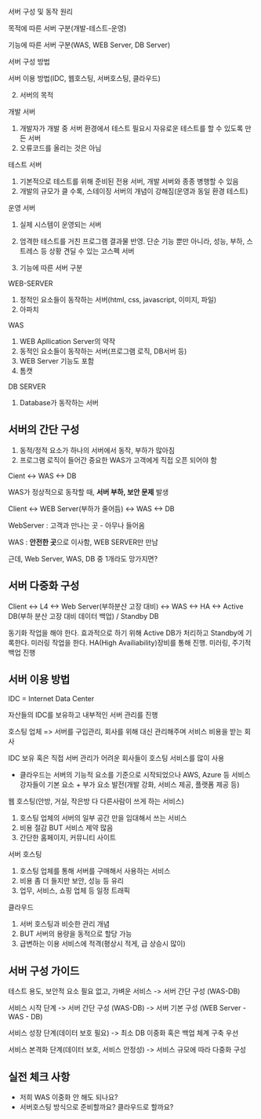 서버 구성 및 동작 원리



목적에 따른 서버 구분(개발-테스트-운영)

기능에 따른 서버 구분(WAS, WEB Server, DB Server)

서버 구성 방법

서버 이용 방법(IDC, 웹호스팅, 서버호스팅, 클라우드)





2. 서버의 목적

개발 서버

1. 개발자가 개발 중 서버 환경에서 테스트 필요시 자유로운 테스트를 할 수 있도록 만든 서버
2. 오류코드를 올리는 것은 아님

테스트 서버

1. 기본적으로 테스트를 위해 준비된 전용 서버, 개발 서버와 종종 병행할 수 있음
2. 개발의 규모가 클 수록, 스테이징 서버의 개념이 강해짐(운영과 동일 환경 테스트)

운영 서버

1. 실제 시스템이 운영되는 서버
2. 엄격한 테스트를 거친 프로그램 결과물 반영. 단순 기능 뿐만 아니라, 성능, 부하, 스트레스 등 상황 견딜 수 있는 고스펙 서버



3. 기능에 따른 서버 구분

WEB-SERVER

1. 정적인 요소들이 동작하는 서버(html, css, javascript, 이미지, 파일)
2. 아파치

WAS

1. WEB Apllication Server의 약작
2. 동적인 요소들이 동작하는 서버(프로그램 로직, DB서버 등)
3. WEB Server 기능도 포함
4. 톰캣

DB SERVER

1. Database가 동작하는 서버



## 서버의 간단 구성

1. 동적/정적 요소가 하나의 서버에서 동작, 부하가 많아짐
2. 프로그램 로직이 들어간 중요한 WAS가 고객에게 직접 오픈 되어야 함

Cient <-> WAS <-> DB



WAS가 정상적으로 동작할 때, **서버 부하, 보안 문제** 발생

Client <-> WEB Server(부하가 줄어듬) <-> WAS <-> DB

WebServer : 고객과 만나는 곳 - 아무나 들어옴

WAS : **안전한 곳**으로 이사함, WEB SERVER만 만남

근데, Web Server, WAS, DB 중 1개라도 망가지면?



## 서버 다중화 구성

Client <-> L4 <-> Web Server(부하분산 고장 대비) <-> WAS <-> HA <-> Active DB(부하 분산 고장 대비 데이터 백업) / Standby DB

동기화 작업을 해야 한다. 효과적으로 하기 위해 Active DB가 처리하고 Standby에 기록한다. 미러링 작업을 한다. HA(High Availiability)장비를 통해 진행. 미러링, 주기적 백업 진행



## 서버 이용 방법

IDC = Internet Data Center

자산들의 IDC를 보유하고 내부적인 서버 관리를 진행



호스팅 업체 => 서버를 구입관리, 회사를 위해 대신 관리해주며 서비스 비용을 받는 회사



IDC 보유 혹은 직접 서버 관리가 어려운 회사들이 호스팅 서비스를 많이 사용



- 클라우드는 서버의 기능적 요소를 기준으로 시작되었으나 AWS, Azure 등 서비스 강자들이 기본 요소 + 부가 요소 발전(개발 강화, 서비스 제공, 플랫폼 제공 등)

웹 호스팅(안방, 거실, 작은방 다 다른사람이 쓰게 하는 서비스)

1. 호스팅 업체의 서버의 일부 공간 만을 임대해서 쓰는 서비스
2. 비용 절감 BUT 서비스 제약 많음
3. 간단한 홈페이지, 커뮤니티 사이트

서버 호스팅

1. 호스팅 업체를 통해 서버를 구매해서 사용하는 서비스
2. 비용 좀 더 들지만 보안, 성능 등 유리
3. 업무, 서비스, 쇼핑 업체 등 일정 트래픽

클라우드

1. 서버 호스팅과 비슷한 관리 개념
2. BUT 서버의 용량을 동적으로 할당 가능
3. 급변하는 이용 서비스에 적격(평상시 적게, 급 상승시 많이)





## 서버 구성 가이드

테스트 용도, 보안적 요소 필요 없고, 가벼운 서비스 -> 서버 간단 구성 (WAS-DB)

서비스 시작 단계 -> 서버 간단 구성 (WAS-DB) -> 서버 기본 구성 (WEB Server - WAS - DB)

서비스 성장 단계(데이터 보호 필요) -> 최소 DB 이중화 혹은 백업 체계 구축 우선

서비스 본격화 단계(데이터 보호, 서비스 안정성) -> 서비스 규모에 따라 다중화 구성



## 실전 체크 사항

- 저희 WAS 이중화 안 해도 되나요?
- 서버호스팅 방식으로 준비할까요? 클라우드로 할까요?











